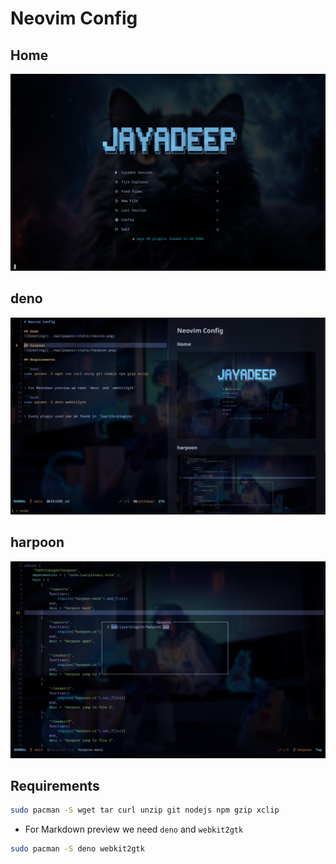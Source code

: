 # Neovim Config

## Home
![Greeting](../wallpapers/static/neovim.png)

## deno
![Greeting](../wallpapers/static/deno.png)

## harpoon
![Greeting](../wallpapers/static/harpoon.png)

## Requirements

```bash
sudo pacman -S wget tar curl unzip git nodejs npm gzip xclip 
```
- For Markdown preview we need `deno` and `webkit2gtk`
```bash
sudo pacman -S deno webkit2gtk
```

